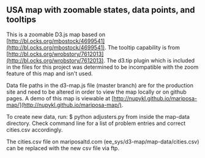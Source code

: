 ## USA map with zoomable states, data points, and tooltips

This is a zoomable D3.js map based on [http://bl.ocks.org/mbostock/4699541](http://bl.ocks.org/mbostock/4699541). The tooltip capability is from [http://bl.ocks.org/wrobstory/7612013](http://bl.ocks.org/wrobstory/7612013). The d3.tip plugin which is included in the files for this project was determined to be incompatible with the zoom feature of this map and isn't used.

Data file paths in the d3-map.js file (master branch) are for the production site and need to be altered in order to view the map locally or on github pages. A demo of this map is viewable at [http://nupykl.github.io/mariposa-map/](http://nupykl.github.io/mariposa-map/).

To create new data, run: $ python adjusters.py from inside the map-data directory. Check command line for a list of problem entries and correct cities.csv accordingly.

The cities.csv file on mariposaltd.com (ee_sys/d3-map/map-data/cities.csv) can be replaced with the new csv file via ftp.